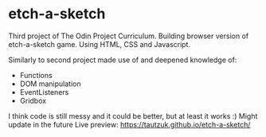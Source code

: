 # etch-a-sketch
Third project of The Odin Project Curriculum. Building browser version of etch-a-sketch game. Using HTML, CSS and Javascript.

Similarly to second project made use of and deepened knowledge of:
 - Functions
 - DOM manipulation
 - EventListeners
 - Gridbox

I think code is still messy and it could be better, but at least it works :) Might update in the future
Live preview: https://tautzuk.github.io/etch-a-sketch/